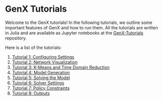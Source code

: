 # GenX Tutorials

Welcome to the GenX tutorials! In the following tutorials, we outline some important features of GenX and how to run them.
All the tutorials are written in Julia and are available as Jupyter notebooks at the [GenX-Tutorials](https://github.com/GenXProject/GenX-Tutorials/blob/main/Tutorials) repository.

Here is a list of the tutorials:
1. [Tutorial 1: Configuring Settings](@ref)
2. [Tutorial 2: Network Visualization](@ref)
3. [Tutorial 3: K-Means and Time Domain Reduction](@ref)
4. [Tutorial 4: Model Generation](@ref)
5. [Tutorial 5: Solving the Model](@ref)
6. [Tutorial 6: Solver Settings](@ref)
7. [Tutorial 7: Policy Constraints](@ref)
8. [Tutorial 8: Outputs](@ref)


